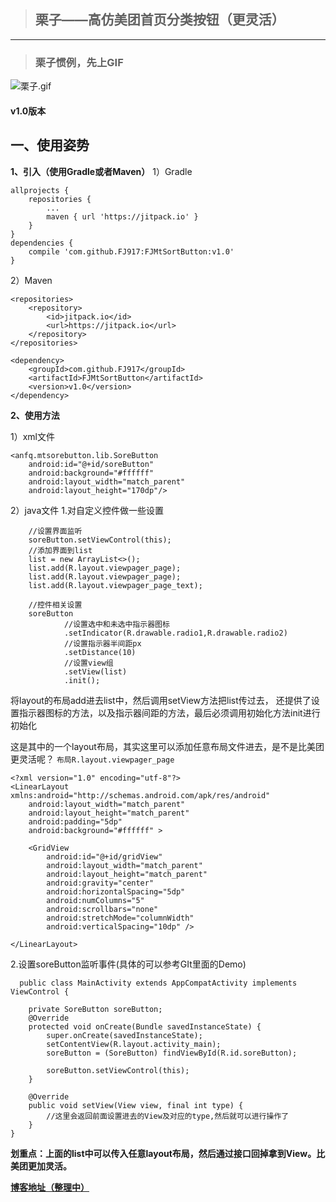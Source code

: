 > ## 栗子——高仿美团首页分类按钮（更灵活）

---


> ### 栗子惯例，先上GIF

![栗子.gif](http://upload-images.jianshu.io/upload_images/2071764-c9416063ff366935.gif)

#### v1.0版本

## 一、使用姿势

**1、引入（使用Gradle或者Maven）**
1）Gradle

    allprojects {
        repositories {
			...
            maven { url 'https://jitpack.io' }
        }
    }
    dependencies {
        compile 'com.github.FJ917:FJMtSortButton:v1.0'
    }
2）Maven

	<repositories>
		<repository>
		    <id>jitpack.io</id>
		    <url>https://jitpack.io</url>
		</repository>
	</repositories>

	<dependency>
	    <groupId>com.github.FJ917</groupId>
	    <artifactId>FJMtSortButton</artifactId>
	    <version>v1.0</version>
	</dependency>

**2、使用方法**

1）xml文件

    <anfq.mtsorebutton.lib.SoreButton
        android:id="@+id/soreButton"
        android:background="#ffffff"
        android:layout_width="match_parent"
        android:layout_height="170dp"/>
        
2）java文件
1.对自定义控件做一些设置

        //设置界面监听
        soreButton.setViewControl(this);
        //添加界面到list
        list = new ArrayList<>();
        list.add(R.layout.viewpager_page);
        list.add(R.layout.viewpager_page);
        list.add(R.layout.viewpager_page_text);

        //控件相关设置
        soreButton
                //设置选中和未选中指示器图标
                .setIndicator(R.drawable.radio1,R.drawable.radio2)
                //设置指示器半间距px
                .setDistance(10)
                //设置view组
                .setView(list)
                .init();
将layout的布局add进去list中，然后调用setView方法把list传过去，
还提供了设置指示器图标的方法，以及指示器间距的方法，最后必须调用初始化方法init进行初始化


这是其中的一个layout布局，其实这里可以添加任意布局文件进去，是不是比美团更灵活呢？
`布局R.layout.viewpager_page`

    <?xml version="1.0" encoding="utf-8"?>
    <LinearLayout xmlns:android="http://schemas.android.com/apk/res/android"
        android:layout_width="match_parent"
        android:layout_height="match_parent"
        android:padding="5dp"
        android:background="#ffffff" >
    
        <GridView
            android:id="@+id/gridView"
            android:layout_width="match_parent"
            android:layout_height="match_parent"
            android:gravity="center"
            android:horizontalSpacing="5dp"
            android:numColumns="5"
            android:scrollbars="none"
            android:stretchMode="columnWidth"
            android:verticalSpacing="10dp" />
    
    </LinearLayout>

2.设置soreButton监听事件(具体的可以参考GIt里面的Demo)

      public class MainActivity extends AppCompatActivity implements ViewControl {
    
        private SoreButton soreButton;
        @Override
        protected void onCreate(Bundle savedInstanceState) {
            super.onCreate(savedInstanceState);
            setContentView(R.layout.activity_main);
            soreButton = (SoreButton) findViewById(R.id.soreButton);
    
            soreButton.setViewControl(this);
        }
    
        @Override
        public void setView(View view, final int type) {
            //这里会返回前面设置进去的View及对应的type,然后就可以进行操作了
        }
    }

**划重点：上面的list中可以传入任意layout布局，然后通过接口回掉拿到View。比美团更加灵活。**

**[博客地址（整理中）]()**
